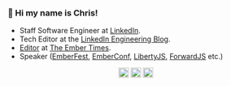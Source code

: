 ### 🐰 Hi my name is Chris!

- Staff Software Engineer at <a href="https://www.linkedin.com" rel="nofollow" target="blank">LinkedIn</a>.
- Tech Editor at the <a href="https://engineering.linkedin.com/blog" rel="nofollow" target="blank">LinkedIn Engineering Blog</a>.
- <a href="https://blog.emberjs.com/author/chris-ng/" rel="nofollow" target="blank">Editor</a> at <a href="https://blog.emberjs.com/tag/newsletter/" rel="nofollow" target="blank">The Ember Times</a>.
- Speaker (<a href="https://www.youtube.com/watch?v=lpljvcBUye0" rel="nofollow" target="blank">EmberFest</a>, <a href="https://www.youtube.com/watch?v=t7O9N87tOqs" rel="nofollow" target="blank">EmberConf</a>, <a href="https://www.youtube.com/watch?v=R4cb7TGV3C8" rel="nofollow" target="blank">LibertyJS</a>, <a href="https://twitter.com/chrisrng/status/1266020465656631296" rel="nofollow" target="blank">ForwardJS</a> etc.)

<p align="center">
<a href="https://github.com/chrisrng" rel="nofollow" target="blank"><img align="center" src="https://cdn.jsdelivr.net/npm/simple-icons@3.0.1/icons/github.svg" alt="github logo" height="20" width="20" /></a>
<a href="https://www.linkedin.com/in/chrisrng" rel="nofollow" target="blank"><img align="center" src="https://cdn.jsdelivr.net/npm/simple-icons@3.0.1/icons/linkedin.svg" alt="linkedin logo" height="20" width="20" /></a>
<a href="https://twitter.com/chrisrng" rel="nofollow" target="blank"><img align="center" src="https://cdn.jsdelivr.net/npm/simple-icons@3.0.1/icons/twitter.svg" alt="twitter logo" height="20" width="20" /></a>
</p>
